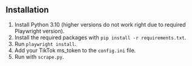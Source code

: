 Installation
------------

1. Install Python 3.10 (higher versions do not work right due to required Playwright version).
2. Install the required packages with `pip install -r requirements.txt`.
3. Run `playwright install`.
4. Add your TikTok ms_token to the `config.ini` file.
5. Run with `scrape.py`.
